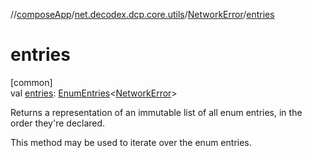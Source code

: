 //[composeApp](../../../index.md)/[net.decodex.dcp.core.utils](../index.md)/[NetworkError](index.md)/[entries](entries.md)

# entries

[common]\
val [entries](entries.md): [EnumEntries](https://kotlinlang.org/api/latest/jvm/stdlib/kotlin.enums/-enum-entries/index.html)&lt;[NetworkError](index.md)&gt;

Returns a representation of an immutable list of all enum entries, in the order they're declared.

This method may be used to iterate over the enum entries.
